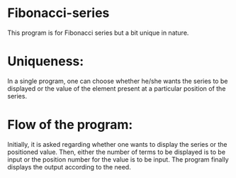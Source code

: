 # Fibonacci-series
This program is for Fibonacci series but a bit unique in nature.
# Uniqueness:
In a single program, one can choose whether he/she wants the series to be displayed or the value of the element present at a particular position of the series.
# Flow of the program:
Initially, it is asked regarding whether one wants to display the series or the positioned value. 
Then, either the number of terms to be displayed is to be input or the position number for the value is to be input. 
The program finally displays the output according to the need.

